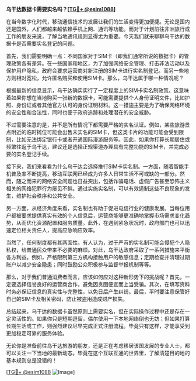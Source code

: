 **乌干达数据卡需要实名吗？[[TG💪+ @esim1088](https://t.me/s/esim1088)]**

在当今数字化时代，移动通信技术的发展让我们的生活变得更加便捷。无论是国内还是国外，人们都越来越依赖手机上网、通讯等功能。而对于计划前往非洲旅行或工作的朋友来说，了解当地通讯规则显得尤为重要。今天我们就来聊聊乌干达的数据卡是否需要实名登记的问题。

首先，我们需要明确一点：不同国家对于SIM卡（即我们通常所说的数据卡）的管理政策各有差异。在一些国家和地区，为了加强网络安全管理、打击非法活动以及保护用户隐私，政府会要求运营商对新注册的SIM卡进行实名制登记。而另一些地方则相对宽松，允许匿名购买和使用SIM卡。那么，乌干达属于哪一种情况呢？

根据最新的信息显示，乌干达确实实行了一定程度上的SIM卡实名制政策。这意味着如果你想在当地购买一张新的数据卡，可能需要提供个人身份证明文件，比如护照、身份证或者其他官方认可的身份证明材料。这一措施主要是为了确保网络环境的安全性和合法性，同时也便于政府追踪和处理潜在的安全威胁。

不过需要注意的是，并不是所有情况下都需要严格的实名认证。例如，某些旅游景点附近的临时摊位可能会出售未实名的SIM卡，但这类卡片的功能可能会受到限制，比如无法绑定银行卡或者开通国际漫游服务等。因此，如果你打算长期居住或频繁往返于乌干达，建议还是选择正规渠道办理具有完整功能的SIM卡，并完成必要的实名登记手续。

接下来，我们来看看为什么乌干达会选择推行SIM卡实名制。一方面，随着智能手机普及率不断提高，移动互联网已经成为许多人日常生活不可或缺的一部分。然而，随之而来的网络安全问题也日益突出，包括诈骗电话、虚假广告甚至恐怖主义相关的网络犯罪行为屡见不鲜。通过实施实名制，可以有效遏制这些不良现象的发生，维护社会秩序和公共安全。

另一方面，从经济角度来看，实名制也有助于促进电信行业的健康发展。当每位用户都被要求提供真实有效的个人信息后，运营商能够更准确地掌握市场需求变化趋势，从而优化资源配置和服务质量。此外，在遇到紧急状况时，政府部门也可以迅速定位相关责任人，提高应急响应效率。

当然了，任何制度都有其两面性。有人认为，过于严苛的实名制可能会侵犯个人隐私权，给普通民众带来不必要的麻烦。对此，乌干达政府采取了一系列措施来平衡各方利益。例如，严格限制第三方机构接触用户的敏感信息；定期检查并清理过期账户以减少安全隐患；同时鼓励公众积极参与监督举报机制等等。

那么，对于我们普通消费者而言，应该如何应对这种新形势下的挑战呢？首先，一定要选择信誉良好的运营商合作，避免因贪图便宜而上当受骗。其次，在填写资料时务必保证信息的真实性与完整性，以免日后产生纠纷。最后，平时要注意保管好自己的SIM卡及相关密码，防止被盗用造成财产损失。

总结起来，乌干达的数据卡虽然原则上需要实名，但在实际操作过程中还是存在一定灵活性的。如果你只是短期逗留，偶尔使用一下本地网络倒也无妨；但如果打算长期生活或工作，则强烈建议尽早完成正式注册流程。毕竟只有这样，才能享受到更加稳定可靠的服务体验。

无论你是准备前往乌干达旅游的朋友，还是正在考虑移居该国发展的专业人士，都可以关注一下当地的最新动态。毕竟在这个互联互通的世界里，了解清楚目的地的基本规则总是没错的！

[[TG💪+ @esim1088](https://t.me/s/esim1088) ![Image](https://i.postimg.cc/4NQfJmqS/Snipaste-2025-05-13-00-14-12.png)]